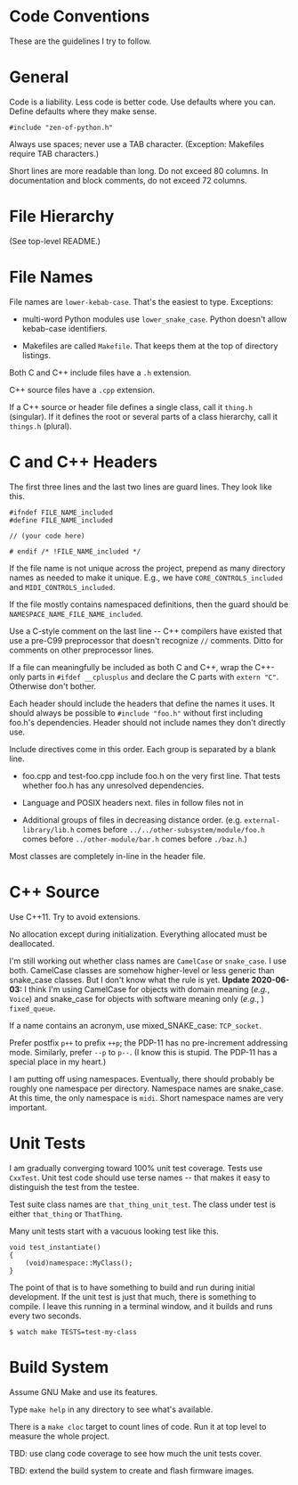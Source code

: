 # Code Conventions

These are the guidelines I try to follow.


# General

Code is a liability.  Less code is better code.  Use defaults where
you can.  Define defaults where they make sense.

`#include "zen-of-python.h"`

Always use spaces; never use a TAB character.  (Exception: Makefiles
require TAB characters.)

Short lines are more readable than long.  Do not exceed 80 columns.
In documentation and block comments, do not exceed 72 columns.


# File Hierarchy

(See top-level README.)


# File Names

File names are `lower-kebab-case`.  That's the easiest to type.
Exceptions:

 * multi-word Python modules use `lower_snake_case`.  Python doesn't
   allow kebab-case identifiers.

 * Makefiles are called `Makefile`.  That keeps them at the top of
   directory listings.

Both C and C++ include files have a `.h` extension.

C++ source files have a `.cpp` extension.

If a C++ source or header file defines a single class, call it
`thing.h` (singular).  If it defines the root or several parts of a
class hierarchy, call it `things.h` (plural).


# C and C++ Headers

The first three lines and the last two lines are guard lines.  They
look like this.

    #ifndef FILE_NAME_included
    #define FILE_NAME_included

    // (your code here)

    # endif /* !FILE_NAME_included */

If the file name is not unique across the project, prepend as many
directory names as needed to make it unique.  E.g., we have
`CORE_CONTROLS_included` and `MIDI_CONTROLS_included`.

If the file mostly contains namespaced definitions, then the guard
should be `NAMESPACE_NAME_FILE_NAME_included`.

Use a C-style comment on the last line -- C++ compilers have existed
that use a pre-C99 preprocessor that doesn't recognize `//` comments.
Ditto for comments on other preprocessor lines.

If a file can meaningfully be included as both C and C++, wrap the
C++-only parts in `#ifdef __cplusplus` and declare the C parts with
`extern "C"`.  Otherwise don't bother.

Each header should include the headers that define the names it
uses.  It should always be possible to `#include "foo.h"` without
first including foo.h's dependencies.  Header should not include
names they don't directly use.

Include directives come in this order.  Each group is separated by
a blank line.

 * foo.cpp and test-foo.cpp include foo.h on the very first line.
   That tests whether foo.h has any unresolved dependencies.

 * Language and POSIX headers next.  files in <sys/> follow
   files not in <sys/>

 * Additional groups of files in decreasing distance order.
   (e.g. `external-library/lib.h` comes before
   `../../other-subsystem/module/foo.h` comes before
   `../other-module/bar.h` comes before `./baz.h`.)

Most classes are completely in-line in the header file.


# C++ Source

Use C++11.  Try to avoid extensions.

No allocation except during initialization.  Everything allocated must
be deallocated.

I'm still working out whether class names are `CamelCase` or
`snake_case`.  I use both.  CamelCase classes are somehow higher-level
or less generic than snake_case classes.  But I don't know what the
rule is yet.  **Update 2020-06-03:**  I think I'm using CamelCase for
objects with domain meaning (*e.g.*, `Voice`) and snake_case for objects
with software meaning only (*e.g.*, ) `fixed_queue`.

If a name contains an acronym, use mixed_SNAKE_case: `TCP_socket`.

Prefer postfix `p++` to prefix `++p`; the PDP-11 has no pre-increment
addressing mode.  Similarly, prefer `--p` to `p--`.  (I know this is
stupid.  The PDP-11 has a special place in my heart.)

I am putting off using namespaces.  Eventually, there should probably
be roughly one namespace per directory.  Namespace names are snake_case.
At this time, the only namespace is `midi`.  Short namespace names
are very important.


# Unit Tests

I am gradually converging toward 100% unit test coverage.  Tests use
`CxxTest`.  Unit test code should use terse names -- that makes it
easy to distinguish the test from the testee.

Test suite class names are `that_thing_unit_test`.  The class under
test is either `that_thing` or `ThatThing`.

Many unit tests start with a vacuous looking test like this.

    void test_instantiate()
    {
        (void)namespace::MyClass();
    }

The point of that is to have something to build and run during initial
development.  If the unit test is just that much, there is something
to compile.  I leave this running in a terminal window, and it builds
and runs every two seconds.

    $ watch make TESTS=test-my-class


# Build System

Assume GNU Make and use its features.

Type `make help` in any directory to see what's available.

There is a `make cloc` target to count lines of code.  Run
it at top level to measure the whole project.

TBD: use clang code coverage to see how much the unit tests cover.

TBD: extend the build system to create and flash firmware images.
